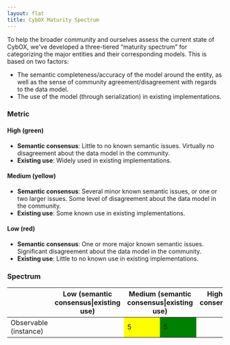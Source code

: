```yaml
---
layout: flat
title: CybOX Maturity Spectrum
---
```


To help the broader community and ourselves assess the current state of CybOX, we've developed a three-tiered “maturity spectrum” for categorizing the major entities and their corresponding models. This is based on two factors:

* The semantic completeness/accuracy of the model around the entity, as well as the sense of community agreement/disagreement with regards to the data model.
* The use of the model (through serialization) in existing implementations.

### Metric

#### High (green)
* **Semantic consensus**: Little to no known semantic issues. Virtually no disagreement about the data model in the community.
* **Existing use**: Widely used in existing implementations.

#### Medium (yellow)
* **Semantic consensus**: Several minor known semantic issues, or one or two larger issues. Some level of disagreement about the data model in the community.
* **Existing use**: Some known use in existing implementations.

#### Low (red)
* **Semantic consensus**: One or more major known semantic issues. Significant disagreement about the data model in the community.
* **Existing use**: Little to no known use in existing implementations.

### Spectrum

<table>
<thead>
<tr>
  <th></th>
  <th colspan="2">Low (semantic consensus|existing use)</th>
  <th colspan="2">Medium (semantic consensus|existing use)</th>
  <th colspan="2">High (semantic consensus|existing use)</th>
</tr>
</thead>
<tbody>
<tr>
  <td>Observable (instance)</td>
  <td colspan="2"></td>
  <td style="background-color: yellow;">5</td>
  <td style="background-color: green;">5</td>
  <td colspan="2"></td>
</tr>
</tbody>
</table>
